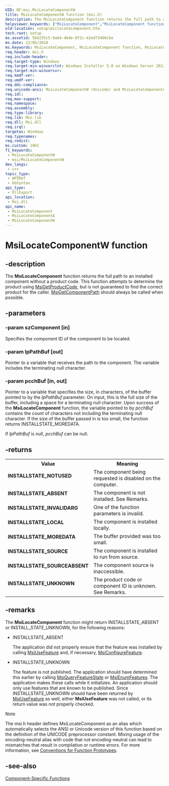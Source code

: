 ```yaml
---
UID: NF:msi.MsiLocateComponentW
title: MsiLocateComponentW function (msi.h)
description: The MsiLocateComponent function returns the full path to an installed component without a product code.
helpviewer_keywords: ["MsiLocateComponent","MsiLocateComponent function","MsiLocateComponentA","MsiLocateComponentW","_msi_msilocatecomponent","msi/MsiLocateComponent","msi/MsiLocateComponentA","msi/MsiLocateComponentW","setup.msilocatecomponent"]
old-location: setup\msilocatecomponent.htm
tech.root: setup
ms.assetid: 5b6235c5-9a64-4b4e-9f2c-42ed73400cbe
ms.date: 12/05/2018
ms.keywords: MsiLocateComponent, MsiLocateComponent function, MsiLocateComponentA, MsiLocateComponentW, _msi_msilocatecomponent, msi/MsiLocateComponent, msi/MsiLocateComponentA, msi/MsiLocateComponentW, setup.msilocatecomponent
req.header: msi.h
req.include-header: 
req.target-type: Windows
req.target-min-winverclnt: Windows Installer 5.0 on Windows Server 2012, Windows 8, Windows Server 2008 R2 or Windows 7. Windows Installer 4.0 or Windows Installer 4.5 on   Windows Server 2008 or Windows Vista. Windows Installer on Windows Server 2003 or Windows XP. See the Windows Installer Run-Time Requirements for information about the minimum Windows service pack that is required by a Windows Installer version.
req.target-min-winversvr: 
req.kmdf-ver: 
req.umdf-ver: 
req.ddi-compliance: 
req.unicode-ansi: MsiLocateComponentW (Unicode) and MsiLocateComponentA (ANSI)
req.idl: 
req.max-support: 
req.namespace: 
req.assembly: 
req.type-library: 
req.lib: Msi.lib
req.dll: Msi.dll
req.irql: 
targetos: Windows
req.typenames: 
req.redist: 
ms.custom: 19H1
f1_keywords:
 - MsiLocateComponentW
 - msi/MsiLocateComponentW
dev_langs:
 - c++
topic_type:
 - APIRef
 - kbSyntax
api_type:
 - DllExport
api_location:
 - Msi.dll
api_name:
 - MsiLocateComponent
 - MsiLocateComponentA
 - MsiLocateComponentW
---
```


# MsiLocateComponentW function


## -description

The 
<b>MsiLocateComponent</b> function returns the full path to an installed component without a product code. This function attempts to determine the product using 
<a href="https://docs.microsoft.com/windows/desktop/api/msi/nf-msi-msigetproductcodea">MsiGetProductCode</a>, but is not guaranteed to find the correct product for the caller. 
<a href="https://docs.microsoft.com/windows/desktop/api/msi/nf-msi-msigetcomponentpatha">MsiGetComponentPath</a> should always be called when possible.

## -parameters

### -param szComponent [in]

Specifies the component ID of the component to be located.

### -param lpPathBuf [out]

Pointer to a variable that receives the path to the component. The variable includes the terminating null character.

### -param pcchBuf [in, out]

Pointer to a variable that specifies the size, in characters, of the buffer pointed to by the <i>lpPathBuf</i> parameter. On input, this is the full size of the buffer, including a space for a terminating null character. Upon success of the 
<b>MsiLocateComponent</b> function, the variable pointed to by <i>pcchBuf</i> contains the count of characters not including the terminating null character. If the size of the buffer passed in is too small, the function returns INSTALLSTATE_MOREDATA. 




If <i>lpPathBuf</i> is null, <i>pcchBuf</i> can be null.

## -returns

<table>
<tr>
<th>Value</th>
<th>Meaning</th>
</tr>
<tr>
<td width="40%">
<dl>
<dt><b>INSTALLSTATE_NOTUSED</b></dt>
</dl>
</td>
<td width="60%">
The component being requested is disabled on the computer.

</td>
</tr>
<tr>
<td width="40%">
<dl>
<dt><b>INSTALLSTATE_ABSENT</b></dt>
</dl>
</td>
<td width="60%">
The component is not installed. See Remarks.

</td>
</tr>
<tr>
<td width="40%">
<dl>
<dt><b>INSTALLSTATE_INVALIDARG</b></dt>
</dl>
</td>
<td width="60%">
One of the function parameters is invalid.

</td>
</tr>
<tr>
<td width="40%">
<dl>
<dt><b>INSTALLSTATE_LOCAL</b></dt>
</dl>
</td>
<td width="60%">
The component is installed locally.

</td>
</tr>
<tr>
<td width="40%">
<dl>
<dt><b>INSTALLSTATE_MOREDATA</b></dt>
</dl>
</td>
<td width="60%">
The buffer provided was too small.

</td>
</tr>
<tr>
<td width="40%">
<dl>
<dt><b>INSTALLSTATE_SOURCE</b></dt>
</dl>
</td>
<td width="60%">
The component is installed to run from source.

</td>
</tr>
<tr>
<td width="40%">
<dl>
<dt><b>INSTALLSTATE_SOURCEABSENT</b></dt>
</dl>
</td>
<td width="60%">
The component source is inaccessible.

</td>
</tr>
<tr>
<td width="40%">
<dl>
<dt><b>INSTALLSTATE_UNKNOWN</b></dt>
</dl>
</td>
<td width="60%">
The product code or component ID is unknown. See Remarks.

</td>
</tr>
</table>

## -remarks

The 
<b>MsiLocateComponent</b> function might return INSTALLSTATE_ABSENT or INSTALL_STATE_UNKNOWN, for the following reasons:

<ul>
<li>INSTALLSTATE_ABSENT 


The application did not properly ensure that the feature was installed by calling 
<a href="https://docs.microsoft.com/windows/desktop/api/msi/nf-msi-msiusefeaturea">MsiUseFeature</a> and, if necessary, 
<a href="https://docs.microsoft.com/windows/desktop/api/msi/nf-msi-msiconfigurefeaturea">MsiConfigureFeature</a>.

</li>
<li>INSTALLSTATE_UNKNOWN 


The feature is not published. The application should have determined this earlier by calling 
<a href="https://docs.microsoft.com/windows/desktop/api/msi/nf-msi-msiqueryfeaturestatea">MsiQueryFeatureState</a> or 
<a href="https://docs.microsoft.com/windows/desktop/api/msi/nf-msi-msienumfeaturesa">MsiEnumFeatures</a>. The application makes these calls while it initializes. An application should only use features that are known to be published. Since INSTALLSTATE_UNKNOWN should have been returned by 
<a href="https://docs.microsoft.com/windows/desktop/api/msi/nf-msi-msiusefeaturea">MsiUseFeature</a> as well, either 
<b>MsiUseFeature</b> was not called, or its return value was not properly checked.

</li>
</ul>




> [!NOTE]
> The msi.h header defines MsiLocateComponent as an alias which automatically selects the ANSI or Unicode version of this function based on the definition of the UNICODE preprocessor constant. Mixing usage of the encoding-neutral alias with code that not encoding-neutral can lead to mismatches that result in compilation or runtime errors. For more information, see [Conventions for Function Prototypes](/windows/win32/intl/conventions-for-function-prototypes).

## -see-also

<a href="https://docs.microsoft.com/windows/desktop/Msi/installer-function-reference">Component-Specific Functions</a>

